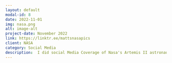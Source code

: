 ```yaml
---
layout: default
modal-id: 8
date: 2022-11-01
img: nasa.png
alt: image-alt
project-date: November 2022
link: https://linktr.ee/mattsnasapics
client: NASA
category: Social Media
description:  I did social Media Coverage of Nasa's Artemis II astronaut naming event.
---
```

